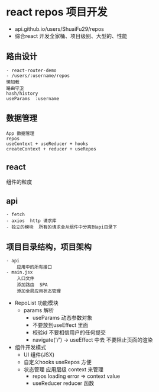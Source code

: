 # react repos  项目开发
- api.github.io/users/ShuaiFu29/repos
- 综合react 开发全家桶、项目级别、大型的、性能


## 路由设计
    - react-router-demo
    - /users/:username/repos
    懒加载
    路由守卫
    hash/history
    useParams  :username
## 数据管理
    App 数据管理
    repos
    useContext + useReducer + hooks
    createContext + reducer + useRepos
## react
  组件的粒度
## api
    - fetch
    - axios  http 请求库
    - 独立的模块  所有的请求会从组件中分离到api目录下
## 项目目录结构，项目架构
    - api
        应用中的所有接口
    - main.jsx
        入口文件
        添加路由  SPA
        添加全局应用状态管理

- RepoList 功能模块
    - params 解析
        - useParams 动态参数对象
        - 不要放到useEffect 里面
        - 校验id 
            不要相信用户的任何提交
        - navigate('/')  -> useEffect 中去 不要阻止页面的渲染
- 组件开发模式
    - UI 组件(JSX)
    - 自定义hooks useRepos 方便
    - 状态管理  应用层级  context 来管理
        - repos  loading error => context value
        - useReducer reducer 函数